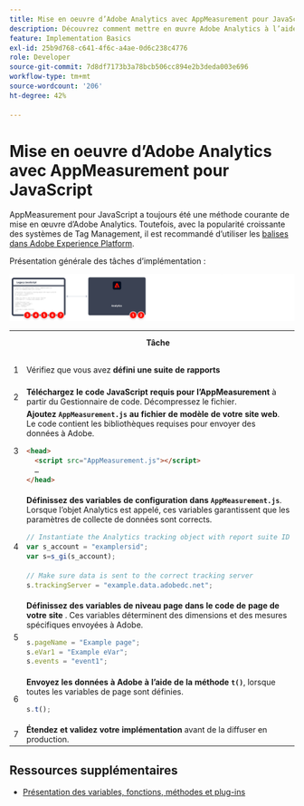 ```yaml
---
title: Mise en oeuvre d’Adobe Analytics avec AppMeasurement pour JavaScript
description: Découvrez comment mettre en œuvre Adobe Analytics à l’aide de JavaScript sans système de gestion des balises.
feature: Implementation Basics
exl-id: 25b9d768-c641-4f6c-a4ae-0d6c238c4776
role: Developer
source-git-commit: 7d8df7173b3a78bcb506cc894e2b3deda003e696
workflow-type: tm+mt
source-wordcount: '206'
ht-degree: 42%

---
```


# Mise en oeuvre d’Adobe Analytics avec AppMeasurement pour JavaScript

AppMeasurement pour JavaScript a toujours été une méthode courante de mise en œuvre d’Adobe Analytics. Toutefois, avec la popularité croissante des systèmes de Tag Management, il est recommandé d’utiliser les [balises dans Adobe Experience Platform](../launch/overview.md).

Présentation générale des tâches d’implémentation :

![Comment mettre en oeuvre Adobe Analytics avec AppMeasurement pour JavaScript, comme décrit dans cette section.](../assets/appmeasurement-annotated.png)

<table>

<tr>
<th style="width:5%"></th><th style="width:75%"><b>Tâche</b></th><th style="width:20%"><b>Informations supplémentaires</b></th>
</tr>

<tr>
<td>1</td><td>Vérifiez que vous avez <b>défini une suite de rapports</b></td><td><a href="../../admin/admin/c-manage-report-suites/report-suites-admin.md">Gestionnaire de suites de rapports</a></td>
</tr>

<tr>
<td>2</td><td><b>Téléchargez le code JavaScript requis pour l’AppMeasurement</b> à partir du Gestionnaire de code. Décompressez le fichier.</td><td><a href="../../admin/admin/code-manager-admin.md">Gestionnaire de code</a></td>
</tr>

<tr>
<td>3</td><td><b>Ajoutez <code>AppMeasurement.js</code> au fichier de modèle de votre site web</b>. Le code contient les bibliothèques requises pour envoyer des données à Adobe.

```html
<head>
  <script src="AppMeasurement.js"></script>
  …
</head>
```

</td><td></td>
</tr>

<tr>
<td>4</td><td><b>Définissez des variables de configuration dans <code>AppMeasurement.js</code></b>. Lorsque l’objet Analytics est appelé, ces variables garantissent que les paramètres de collecte de données sont corrects.

```JavaScript
// Instantiate the Analytics tracking object with report suite ID
var s_account = "examplersid";
var s=s_gi(s_account);
 
// Make sure data is sent to the correct tracking server
s.trackingServer = "example.data.adobedc.net";
```

</td><td><a href="../vars/config-vars/configuration-variables.md">Variables de configuration</a></td>
</tr>

<tr>
<td>5</td><td><b>Définissez des variables de niveau page dans le code de page de votre site </b>. Ces variables déterminent des dimensions et des mesures spécifiques envoyées à Adobe.

```js
s.pageName = "Example page";
s.eVar1 = "Example eVar";
s.events = "event1";
```

</td><td><a href="../vars/page-vars/page-variables.md">Variables de page</a></td>
</tr>

<tr>
<td>6</td><td><b>Envoyez les données à Adobe à l’aide de la méthode <code>t()</code></b>, lorsque toutes les variables de page sont définies.

```js
s.t();
```

</td><td><a href="../vars/functions/t-method.md">méthode t()</a></td>
</tr>

<tr>
<td>7</td><td><b>Étendez et validez votre implémentation</b> avant de la diffuser en production.</b></td><td></td>
</tr>

</table>

## Ressources supplémentaires

- [Présentation des variables, fonctions, méthodes et plug-ins](../vars/overview.md)
